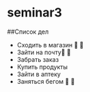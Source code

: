 # seminar3
##Список дел
* Сходить в магазин 🚶 :walking:
* Зайти на почту💩 :shit:
* Забрать заказ
* Купить продукты
* Зайти в аптеку
* Заняться бегом 🏃 :running:
